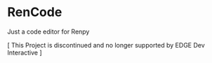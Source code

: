 # RenCode
Just a code editor for Renpy


[ This Project is discontinued and no longer supported by EDGE Dev Interactive ]

